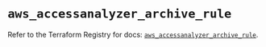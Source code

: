 # `aws_accessanalyzer_archive_rule`

Refer to the Terraform Registry for docs: [`aws_accessanalyzer_archive_rule`](https://registry.terraform.io/providers/hashicorp/aws/5.40.0/docs/resources/accessanalyzer_archive_rule).
